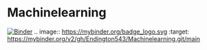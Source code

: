 # Machinelearning
[![Binder](https://mybinder.org/badge_logo.svg)](https://mybinder.org/v2/gh/Endington543/Machinelearning.git/main)
.. image:: https://mybinder.org/badge_logo.svg
 :target: https://mybinder.org/v2/gh/Endington543/Machinelearning.git/main
